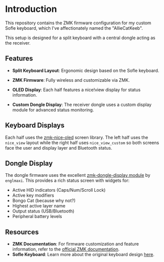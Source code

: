 # Introduction

This repository contains the ZMK firmware configuration for my custom Sofle keyboard, which I've affectionately named the "AllieCatKeeb".

This setup is designed for a split keyboard with a central dongle acting as the receiver.

## Features

*   **Split Keyboard Layout**: Ergonomic design based on the Sofle keyboard.
*   **ZMK Firmware**: Fully wireless and customizable via ZMK.
*   **OLED Display**: Each half features a nice!view display for status information.

*   **Custom Dongle Display**: The receiver dongle uses a custom display module for advanced status monitoring.

## Keyboard Displays

Each half uses the [zmk-nice-oled](https://github.com/mctechnology17/zmk-nice-oled) screen library. The left half uses the `nice_view` layout while the right half uses `nice_view_custom` so both screens face the user and display layer and Bluetooth status.

## Dongle Display

The dongle firmware uses the excellent [zmk-dongle-display module](https://github.com/englmaxi/zmk-dongle-display) by `englmaxi`. This provides a rich status screen with widgets for:

*   Active HID indicators (Caps/Num/Scroll Lock)
*   Active key modifiers
*   Bongo Cat (because why not?)
*   Highest active layer name
*   Output status (USB/Bluetooth)
*   Peripheral battery levels

## Resources

*   **ZMK Documentation**: For firmware customization and feature information, refer to the [official ZMK documentation](https://zmk.dev/docs).
*   **Sofle Keyboard**: Learn more about the original keyboard design [here](https://josefadamcik.github.io/SofleKeyboard/).
